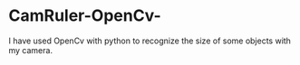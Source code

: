 # CamRuler-OpenCv-
I have used OpenCv with python to recognize the size of some objects with my camera.
